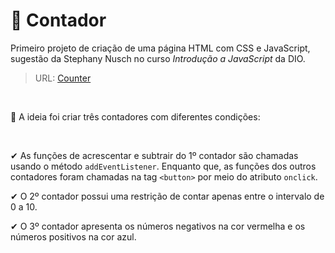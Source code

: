 # 🔷 Contador

Primeiro projeto de criação de uma página HTML com CSS e JavaScript, sugestão da Stephany Nusch no curso *Introdução a JavaScript* da DIO.

> URL: [Counter](https://mpoleto.github.io/farmxp-html-css-js/src/03-Counter/index.html)

<br>

🔹 A ideia foi criar três contadores com diferentes condições:

<br>

✔ As funções de acrescentar e subtrair do 1º contador são chamadas usando o método `addEventListener`. Enquanto que, as funções dos outros contadores foram chamadas na tag `<button>` por meio do atributo `onclick`.

✔ O 2º contador possui uma restrição de contar apenas entre o intervalo de 0 a 10.

✔ O 3º contador apresenta os números negativos na cor vermelha e os números positivos na cor azul.
